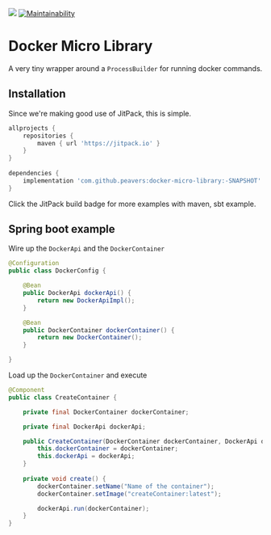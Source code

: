 [![](https://jitpack.io/v/peavers/docker-micro-library.svg)](https://jitpack.io/#peavers/docker-micro-library)
[![Maintainability](https://api.codeclimate.com/v1/badges/76b29a1ae3df88377907/maintainability)](https://codeclimate.com/github/peavers/docker-micro-library/maintainability)

# Docker Micro Library
A very tiny wrapper around a `ProcessBuilder` for running docker commands.

## Installation
Since we're making good use of JitPack, this is simple. 

```groovy
allprojects {
	repositories {
		maven { url 'https://jitpack.io' }
	}
}
	
dependencies {
    implementation 'com.github.peavers:docker-micro-library:-SNAPSHOT'
}	
```
Click the JitPack build badge for more examples with maven, sbt example. 

## Spring boot example

Wire up the `DockerApi` and the `DockerContainer` 
```java
@Configuration
public class DockerConfig {

    @Bean
    public DockerApi dockerApi() {
        return new DockerApiImpl();
    }

    @Bean
    public DockerContainer dockerContainer() {
        return new DockerContainer();
    }

}
```

Load up the `DockerContainer` and execute
```java
@Component
public class CreateContainer {

    private final DockerContainer dockerContainer;

    private final DockerApi dockerApi;

    public CreateContainer(DockerContainer dockerContainer, DockerApi dockerApi) {
        this.dockerContainer = dockerContainer;
        this.dockerApi = dockerApi;
    }
    
    private void create() {
        dockerContainer.setName("Name of the container");
        dockerContainer.setImage("createContainer:latest");

        dockerApi.run(dockerContainer);
    }
}
```
